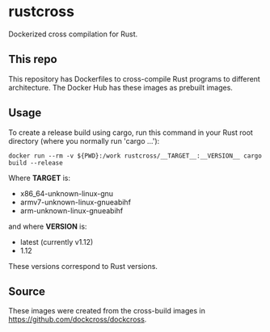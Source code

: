 # rustcross
Dockerized cross compilation for Rust.

## This repo
This repository has Dockerfiles to cross-compile Rust programs to different architecture. The Docker Hub has these images as prebuilt images.

## Usage
To create a release build using cargo, run this command in your Rust root directory (where you normally run 'cargo ...'):

    docker run --rm -v ${PWD}:/work rustcross/__TARGET__:__VERSION__ cargo build --release
    
Where __TARGET__ is:
- x86_64-unknown-linux-gnu
- armv7-unknown-linux-gnueabihf
- arm-unknown-linux-gnueabihf

and where __VERSION__ is:
- latest (currently v1.12)
- 1.12

These versions correspond to Rust versions. 

## Source
These images were created from the cross-build images in https://github.com/dockcross/dockcross.
